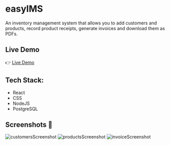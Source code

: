 # easyIMS

An inventory management system that allows you to add customers and products, record product receipts, generate invoices and download them as PDFs.

## Live Demo

👉 [Live Demo](https://easyimsystem.netlify.app)

## Tech Stack:

- React
- CSS
- NodeJS
- PostgreSQL

## Screenshots 📸

![customersScreenshot](public/assets/customersScreenshot.png)
![productsScreenshot](public/assets/productsScreenshot.png)
![invoiceScreenshot](public/assets/invoiceScreenshot.png)
